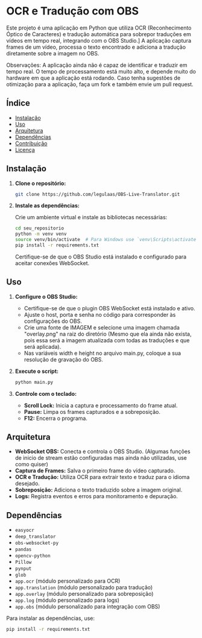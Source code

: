 # **OCR e Tradução com OBS**

Este projeto é uma aplicação em Python que utiliza OCR (Reconhecimento Óptico de Caracteres) e tradução automática para sobrepor traduções em vídeos em tempo real, integrando com o OBS Studio.]
A aplicação captura frames de um vídeo, processa o texto encontrado e adiciona a tradução diretamente sobre a imagem no OBS.

Observações: A aplicação ainda não é capaz de identificar e traduzir em tempo real. O tempo de processamento está muito alto, e depende muito do hardware em que a aplicação está rodando. 
Caso tenha sugestões de otimização para a aplicação, faça um fork e também envie um pull request.

## **Índice**

- [Instalação](#instalação)
- [Uso](#uso)
- [Arquitetura](#arquitetura)
- [Dependências](#dependências)
- [Contribuição](#contribuição)
- [Licença](#licença)

## **Instalação**

1. **Clone o repositório:**

    ```bash
    git clone https://github.com/legulaas/OBS-Live-Translator.git
    ```

2. **Instale as dependências:**

    Crie um ambiente virtual e instale as bibliotecas necessárias:

    ```bash
    cd seu_repositorio
    python -m venv venv
    source venv/bin/activate  # Para Windows use `venv\Scripts\activate`
    pip install -r requirements.txt
    ```

    Certifique-se de que o OBS Studio está instalado e configurado para aceitar conexões WebSocket.

## **Uso**

1. **Configure o OBS Studio:**
    - Certifique-se de que o plugin OBS WebSocket está instalado e ativo.
    - Ajuste o host, porta e senha no código para corresponder às configurações do OBS.
    - Crie uma fonte de IMAGEM e selecione uma imagem chamada "overlay.png" na raiz do diretório (Mesmo que ela ainda não exista, pois essa será a imagem atualizada com todas as traduções e que será aplicada).
    - Nas variáveis width e height no arquivo main.py, coloque a sua resolução de gravação do OBS.

2. **Execute o script:**

    ```bash
    python main.py
    ```

3. **Controle com o teclado:**
    - **Scroll Lock:** Inicia a captura e processamento do frame atual.
    - **Pause:** Limpa os frames capturados e a sobreposição.
    - **F12:** Encerra o programa.

## **Arquitetura**

- **WebSocket OBS:** Conecta e controla o OBS Studio. (Algumas funções de inicio de stream estão configuradas mas ainda não utilizadas, use como quiser)
- **Captura de Frames:** Salva o primeiro frame do vídeo capturado.
- **OCR e Tradução:** Utiliza OCR para extrair texto e traduz para o idioma desejado.
- **Sobreposição:** Adiciona o texto traduzido sobre a imagem original.
- **Logs:** Registra eventos e erros para monitoramento e depuração.

## **Dependências**
- `easyocr`
- `deep_translator`
- `obs-websocket-py`
- `pandas`
- `opencv-python`
- `Pillow`
- `pynput`
- `glob`
- `app.ocr` (módulo personalizado para OCR)
- `app.translation` (módulo personalizado para tradução)
- `app.overlay` (módulo personalizado para sobreposição)
- `app.log` (módulo personalizado para logs)
- `app.obs` (módulo personalizado para integração com OBS)

Para instalar as dependências, use:

```bash
pip install -r requirements.txt
